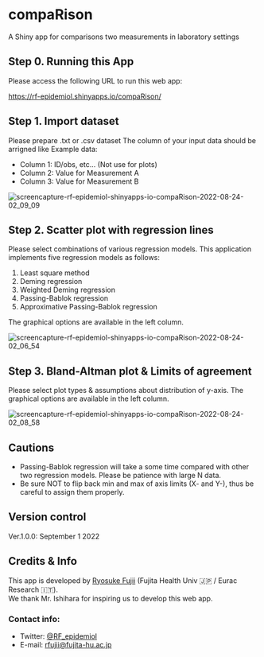 # compaRison

A Shiny app for comparisons two measurements in laboratory settings

## Step 0. Running this App
Please access the following URL to run this web app:

https://rf-epidemiol.shinyapps.io/compaRison/

## Step 1. Import dataset
Please prepare .txt or .csv dataset
The column of your input data should be arrigned like Example data:
- Column 1: ID/obs, etc... (Not use for plots)
- Column 2: Value for Measurement A
- Column 3: Value for Measurement B

![screencapture-rf-epidemiol-shinyapps-io-compaRison-2022-08-24-02_09_09](https://user-images.githubusercontent.com/19466700/186287313-b51c11e7-a1cd-4244-8635-e75d2e46c5bc.png)

## Step 2. Scatter plot with regression lines
Please select combinations of various regression models.
This application implements five regression models as follows:

1. Least square method
2. Deming regression
3. Weighted Deming regression
4. Passing-Bablok regression
5. Approximative Passing-Bablok regression

The graphical options are available in the left column.

![screencapture-rf-epidemiol-shinyapps-io-compaRison-2022-08-24-02_06_54](https://user-images.githubusercontent.com/19466700/186287295-63952f35-4c7d-481e-b44b-20ff06748e86.png)

## Step 3. Bland-Altman plot & Limits of agreement
Please select plot types & assumptions about distribution of y-axis.
The graphical options are available in the left column.

![screencapture-rf-epidemiol-shinyapps-io-compaRison-2022-08-24-02_08_58](https://user-images.githubusercontent.com/19466700/186287325-44f0db8a-afa1-48f7-af61-503d716c8483.png)

## Cautions
- Passing-Bablok regression will take a some time compared with other two regression models. Please be patience with large N data.
- Be sure NOT to flip back min and max of axis limits (X- and Y-), thus be careful to assign them properly.

## Version control
Ver.1.0.0: September 1 2022

## Credits & Info
This app is developed by <a href="https://scholar.google.com/citations?user=IFFZUGcAAAAJ&hl=en">Ryosuke Fujii</a> (Fujita Health Univ 🇯🇵 / Eurac Research 🇮🇹). <br>
We thank Mr. Ishihara for inspiring us to develop this web app.

### Contact info:
- Twitter: <a href="https://twitter.com/RF_epidemiol">@RF_epidemiol</a><br>
- E-mail: <a href="mailto:rfujii@fujita-hu.ac.jp;">rfujii@fujita-hu.ac.jp</a><br>
